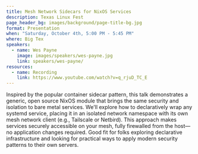 ```yaml
---
title: Mesh Network Sidecars for NixOS Services
description: Texas Linux Fest
page_header_bg: images/background/page-title-bg.jpg
format: Presentation
when: "Saturday, October 4th, 5:00 PM - 5:45 PM"
where: Big Tex
speakers:
  - name: Wes Payne
    image: images/speakers/wes-payne.jpg
    link: speakers/wes-payne/
resources:
  - name: Recording
    link: https://www.youtube.com/watch?v=q_rjuD_TC_E
---
```


Inspired by the popular container sidecar pattern, this talk demonstrates a
generic, open source NixOS module that brings the same security and isolation
to bare metal services.  We'll explore how to declaratively wrap any systemd
service, placing it in an isolated network namespace with its own mesh network
client (e.g., Tailscale or Netbird).  This approach makes services securely
accessible on your mesh, fully firewalled from the host—no application changes
required.  Good fit for folks exploring declarative infrastructure and looking
for practical ways to apply modern security patterns to their own servers.
